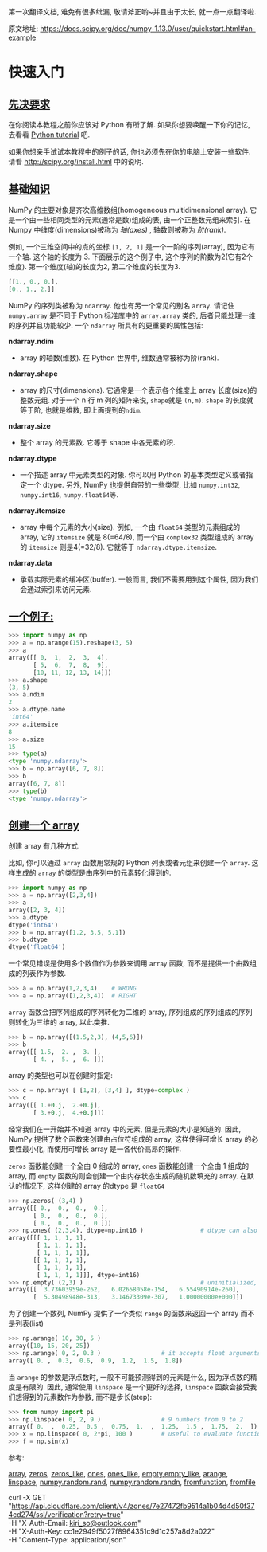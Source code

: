 第一次翻译文档, 难免有很多纰漏, 敬请斧正哟~并且由于太长, 就一点一点翻译啦.

原文地址: <https://docs.scipy.org/doc/numpy-1.13.0/user/quickstart.html#an-example>

快速入门
==============

<span id="Prerequisites">[先决要求](#Prerequisites)</span>
-----------

在你阅读本教程之前你应该对 Python 有所了解. 如果你想要唤醒一下你的记忆, 去看看 [Python tutorial](https://docs.python.org/3/tutorial/) 吧.

如果你想亲手试试本教程中的例子的话, 你也必须先在你的电脑上安装一些软件. 请看 <http://scipy.org/install.html> 中的说明.

<span id="The-Basics">[基础知识](#The-Basics)</span>
----------

NumPy 的主要对象是齐次高维数组(homogeneous multidimensional array). 它是一个由一些相同类型的元素(通常是数)组成的表, 由一个正整数元组来索引. 在 Numpy 中维度(dimensions)被称为 *轴(axes)* , 轴数则被称为 *阶(rank)*.

例如, 一个三维空间中的点的坐标 ```[1, 2, 1]``` 是一个一阶的序列(array), 因为它有一个轴. 这个轴的长度为 3. 下面展示的这个例子中, 这个序列的阶数为2(它有2个维度). 第一个维度(轴)的长度为2, 第二个维度的长度为3.

```python
[[1., 0., 0.],
[0., 1., 2.]]
```

NumPy 的序列类被称为 ```ndarray```. 他也有另一个常见的别名 ```array```. 请记住 ```numpy.array``` 是不同于 Python 标准库中的 ```array.array``` 类的, 后者只能处理一维的序列并且功能较少. 一个 ```ndarray``` 所具有的更重要的属性包括:

__ndarray.ndim__

* array 的轴数(维数). 在 Python 世界中, 维数通常被称为阶(rank).

__ndarray.shape__

* array 的尺寸(dimensions). 它通常是一个表示各个维度上 array 长度(size)的整数元组. 对于一个 n 行 m 列的矩阵来说, ```shape```就是 ```(n,m)```. ```shape``` 的长度就等于阶, 也就是维数, 即上面提到的```ndim```.

__ndarray.size__

* 整个 array 的元素数. 它等于 shape 中各元素的积.

__ndarray.dtype__

* 一个描述 array 中元素类型的对象. 你可以用 Python 的基本类型定义或者指定一个 dtype. 另外, NumPy 也提供自带的一些类型, 比如 ```numpy.int32```, ```numpy.int16```, ```numpy.float64```等.

__ndarray.itemsize__

* array 中每个元素的大小(size). 例如, 一个由 ```float64``` 类型的元素组成的 array, 它的 ```itemsize``` 就是 8(=64/8), 而一个由 ```complex32``` 类型组成的 array 的 ```itemsize``` 则是4(=32/8). 它就等于 ```ndarray.dtype.itemsize```.

__ndarray.data__

* 承载实际元素的缓冲区(buffer). 一般而言, 我们不需要用到这个属性, 因为我们会通过索引来访问元素.

<span id="An-example">[一个例子:](#An-example)</span>
---------------

```python
>>> import numpy as np
>>> a = np.arange(15).reshape(3, 5)
>>> a
array([[ 0,  1,  2,  3,  4],
       [ 5,  6,  7,  8,  9],
       [10, 11, 12, 13, 14]])
>>> a.shape
(3, 5)
>>> a.ndim
2
>>> a.dtype.name
'int64'
>>> a.itemsize
8
>>> a.size
15
>>> type(a)
<type 'numpy.ndarray'>
>>> b = np.array([6, 7, 8])
>>> b
array([6, 7, 8])
>>> type(b)
<type 'numpy.ndarray'>
```

<span id="Array-Creation">[创建一个 array](#Array-Creation)</span>
----------------

创建 array 有几种方式.

比如, 你可以通过 ```array``` 函数用常规的 Python 列表或者元组来创建一个 ```array```. 这样生成的 ```array``` 的类型是由序列中的元素转化得到的.

```python
>>> import numpy as np
>>> a = np.array([2,3,4])
>>> a
array([2, 3, 4])
>>> a.dtype
dtype('int64')
>>> b = np.array([1.2, 3.5, 5.1])
>>> b.dtype
dtype('float64')
```

一个常见错误是使用多个数值作为参数来调用 ```array``` 函数, 而不是提供一个由数组成的列表作为参数.

```python
>>> a = np.array(1,2,3,4)    # WRONG
>>> a = np.array([1,2,3,4])  # RIGHT
```

```array``` 函数会把序列组成的序列转化为二维的 array, 序列组成的序列组成的序列则转化为三维的 array, 以此类推.

```python
>>> b = np.array([(1.5,2,3), (4,5,6)])
>>> b
array([[ 1.5,  2. ,  3. ],
       [ 4. ,  5. ,  6. ]])
```

array 的类型也可以在创建时指定:

```python
>>> c = np.array( [ [1,2], [3,4] ], dtype=complex )
>>> c
array([[ 1.+0.j,  2.+0.j],
       [ 3.+0.j,  4.+0.j]])
```

经常我们在一开始并不知道 array 中的元素, 但是元素的大小是知道的. 因此, NumPy 提供了数个函数来创建由占位符组成的 array, 这样使得可增长 array 的必要性最小化, 而使用可增长 array 是一各代价高昂的操作.

```zeros``` 函数能创建一个全由 0 组成的 array, ```ones``` 函数能创建一个全由 1 组成的 array, 而 ```empty``` 函数的则会创建一个由内存状态生成的随机数填充的 array. 在默认的情况下, 这样创建的 array 的dtype 是 ```float64```

```python
>>> np.zeros( (3,4) )
array([[ 0.,  0.,  0.,  0.],
       [ 0.,  0.,  0.,  0.],
       [ 0.,  0.,  0.,  0.]])
>>> np.ones( (2,3,4), dtype=np.int16 )                # dtype can also be specified
array([[[ 1, 1, 1, 1],
        [ 1, 1, 1, 1],
        [ 1, 1, 1, 1]],
       [[ 1, 1, 1, 1],
        [ 1, 1, 1, 1],
        [ 1, 1, 1, 1]]], dtype=int16)
>>> np.empty( (2,3) )                                 # uninitialized, output may vary
array([[  3.73603959e-262,   6.02658058e-154,   6.55490914e-260],
       [  5.30498948e-313,   3.14673309e-307,   1.00000000e+000]])
```

为了创建一个数列, NumPy 提供了一个类似 ```range``` 的函数来返回一个 array 而不是列表(list)

```python
>>> np.arange( 10, 30, 5 )
array([10, 15, 20, 25])
>>> np.arange( 0, 2, 0.3 )                 # it accepts float arguments
array([ 0. ,  0.3,  0.6,  0.9,  1.2,  1.5,  1.8])
```

当 ```arange``` 的参数是浮点数时, 一般不可能预测得到的元素是什么, 因为浮点数的精度是有限的. 因此, 通常使用 ```linspace``` 是一个更好的选择, ```linspace``` 函数会接受我们想得到的元素数作为参数, 而不是步长(step):

```python
>>> from numpy import pi
>>> np.linspace( 0, 2, 9 )                 # 9 numbers from 0 to 2
array([ 0.  ,  0.25,  0.5 ,  0.75,  1.  ,  1.25,  1.5 ,  1.75,  2.  ])
>>> x = np.linspace( 0, 2*pi, 100 )        # useful to evaluate function at lots of points
>>> f = np.sin(x)
```

参考:

[array</span>](../reference/generated/numpy.array.html#numpy.array "numpy.array"), [zeros](../reference/generated/numpy.zeros.html#numpy.zeros "numpy.zeros"), [zeros_like](../reference/generated/numpy.zeros_like.html#numpy.zeros_like "numpy.zeros_like"), [ones](../reference/generated/numpy.ones.html#numpy.ones "numpy.ones"), [ones_like](../reference/generated/numpy.ones_like.html#numpy.ones_like "numpy.ones_like"), [empty](../reference/generated/numpy.empty.html#numpy.empty "numpy.empty"),[empty_like](../reference/generated/numpy.empty_like.html#numpy.empty_like "numpy.empty_like"), [arange](../reference/generated/numpy.arange.html#numpy.arange "numpy.arange"), [linspace](../reference/generated/numpy.linspace.html#numpy.linspace "numpy.linspace"), [numpy.random.rand](../reference/generated/numpy.random.rand.html#numpy.random.rand "numpy.random.rand"), [numpy.random.randn](../reference/generated/numpy.random.randn.html#numpy.random.randn "numpy.random.randn"), [fromfunction](../reference/generated/numpy.fromfunction.html#numpy.fromfunction "numpy.fromfunction"), [fromfile](../reference/generated/numpy.fromfile.html#numpy.fromfile "numpy.fromfile")

curl -X GET "https://api.cloudflare.com/client/v4/zones/7e27472fb9514a1b04d4d50f374cd274/ssl/verification?retry=true" \
     -H "X-Auth-Email: kiri_so@outlook.com" \
     -H "X-Auth-Key: cc1e2949f5027f8964351c9d1c257a8d2a022" \
     -H "Content-Type: application/json"